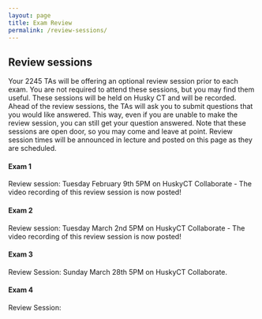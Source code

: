 ```yaml
---
layout: page
title: Exam Review
permalink: /review-sessions/
---
```


## Review sessions

Your 2245 TAs will be offering an optional review session prior to each exam. You are not required to attend these sessions, but you may find them useful. These sessions will be held on Husky CT and will be recorded. Ahead of the review sessions, the TAs will ask you to submit questions that you would like answered. This way, even if you are unable to make the review session, you can still get your question answered. Note that these sessions are open door, so you may come and leave at point. 
Review session times will be announced in lecture and posted on this page as they are scheduled.

#### Exam 1
Review session: Tuesday February 9th 5PM on HuskyCT Collaborate - The video recording of this review session is now posted!

#### Exam 2

Review session: Tuesday March 2nd 5PM on HuskyCT Collaborate - The video recording of this review session is now posted!

#### Exam 3

Review Session: Sunday March 28th 5PM on HuskyCT Collaborate.

#### Exam 4

Review Session: 



